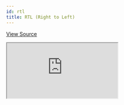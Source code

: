 ```yaml
---
id: rtl
title: RTL (Right to Left)
---
```


[View Source](https://github.com/pankod/refine/tree/master/examples/customization/rtl)

<iframe src="https://codesandbox.io/embed/refine-rtl-example-1t83z?autoresize=1&fontsize=14&hidenavigation=1&module=%2Fsrc%2FApp.tsx&theme=dark&view=preview"
    style={{width: "100%", height:"80vh", border: "0px", borderRadius: "8px", overflow:"hidden"}}
    title="refine-rtl-example"
    allow="accelerometer; ambient-light-sensor; camera; encrypted-media; geolocation; gyroscope; hid; microphone; midi; payment; usb; vr; xr-spatial-tracking"
    sandbox="allow-forms allow-modals allow-popups allow-presentation allow-same-origin allow-scripts"
></iframe>